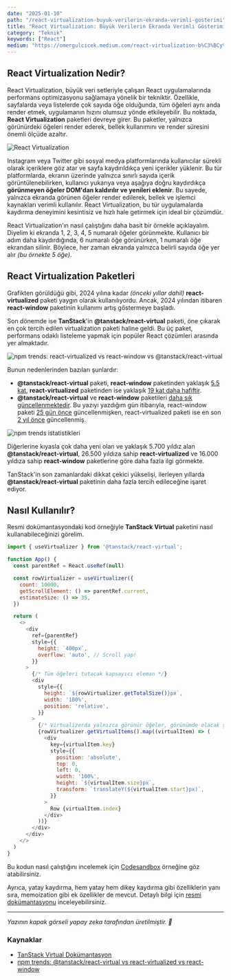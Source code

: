 ```yaml
---
date: "2025-01-10"
path: "/react-virtualization-buyuk-verilerin-ekranda-verimli-gosterimi"
title: "React Virtualization: Büyük Verilerin Ekranda Verimli Gösterimi"
category: "Teknik"
keywords: ["React"]
medium: "https://omergulcicek.medium.com/react-virtualization-b%C3%BCy%C3%BCk-verilerin-ekranda-verimli-g%C3%B6sterimi-a91b9e6c6e37"
---
```


## React Virtualization Nedir?

React Virtualization, büyük veri setleriyle çalışan React uygulamalarında performans optimizasyonu sağlamaya yönelik bir tekniktir. Özellikle, sayfalarda veya listelerde çok sayıda öğe olduğunda, tüm öğeleri aynı anda render etmek, uygulamanın hızını olumsuz yönde etkileyebilir. Bu noktada, **React Virtualization** paketleri devreye girer. Bu paketler, yalnızca görünürdeki öğeleri render ederek, bellek kullanımını ve render süresini önemli ölçüde azaltır.

![React Virtualization](/img/blog/2025-01-10/virtualization.png)

Instagram veya Twitter gibi sosyal medya platformlarında kullanıcılar sürekli olarak içeriklere göz atar ve sayfa kaydırıldıkça yeni içerikler yüklenir. Bu tür platformlarda, ekranın üzerinde yalnızca sınırlı sayıda içerik görüntülenebilirken, kullanıcı yukarıya veya aşağıya doğru kaydırdıkça **görünmeyen öğeler DOM'dan kaldırılır ve yenileri eklenir**. Bu sayede, yalnızca ekranda görünen öğeler render edilerek, bellek ve işlemci kaynakları verimli kullanılır. React Virtualization, bu tür uygulamalarda kaydırma deneyimini kesintisiz ve hızlı hale getirmek için ideal bir çözümdür.

React Virtualization’ın nasıl çalıştığını daha basit bir örnekle açıklayalım. Diyelim ki ekranda 1, 2, 3, 4, 5 numaralı öğeler görünmekte. Kullanıcı bir adım daha kaydırdığında, 6 numaralı öğe görünürken, 1 numaralı öğe ekrandan silinir. Böylece, her zaman ekranda yalnızca belirli sayıda öğe yer alır *(bu örnekte 5 öğe)*.

## React Virtualization Paketleri

Grafikten görüldüğü gibi, 2024 yılına kadar *(önceki yıllar dahil)* **react-virtualized** paketi yaygın olarak kullanılıyordu. Ancak, 2024 yılından itibaren **react-window** paketinin kullanımı artış göstermeye başladı.

Son dönemde ise **TanStack**'in **@tanstack/react-virtual** paketi, öne çıkarak en çok tercih edilen virtualization paketi haline geldi. Bu üç paket, performans odaklı listeleme yapmak için popüler React çözümleri arasında yer almaktadır.

![npm trends: react-virtualized vs react-window vs @tanstack/react-virtual](/img/blog/2025-01-10/npm-trends.png)

Bunun nedenlerinden bazıları şunlardır:

- **@tanstack/react-virtual** paketi, **react-window** paketinden yaklaşık <u>5.5 kat</u>, **react-virtualized** paketinden ise yaklaşık <u>19 kat daha hafiftir</u>.
- **@tanstack/react-virtual** ve **react-window** paketileri <u>daha sık güncellenmektedir</u>. Bu yazıyı yazdığım gün itibarıyla, react-window paketi <u>25 gün önce</u> güncellenmişken, react-virtualized paketi ise en son <u>2 yıl önce</u> güncellenmiş.

![npm trends istatistikleri](/img/blog/2025-01-10/npm-trends-stats.png)

Diğerlerine kıyasla çok daha yeni olan ve yaklaşık 5.700 yıldız alan **@tanstack/react-virtual**, 26.500 yıldıza sahip  **react-virtualized** ve 16.000 yıldıza sahip **react-window** paketlerine göre daha fazla ilgi görmekte.

TanStack'in son zamanlardaki dikkat çekici yükselişi, ilerleyen yıllarda **@tanstack/react-virtual** paketinin daha fazla tercih edileceğine işaret ediyor.

## Nasıl Kullanılır?

Resmi dokümantasyondaki kod örneğiyle **TanStack Virtual** paketini nasıl kullanabileceğinizi görelim.

```javascript
import { useVirtualizer } from '@tanstack/react-virtual';

function App() {
  const parentRef = React.useRef(null)

  const rowVirtualizer = useVirtualizer({
    count: 10000,
    getScrollElement: () => parentRef.current,
    estimateSize: () => 35,
  })

  return (
    <>
      <div
        ref={parentRef}
        style={{
          height: `400px`,
          overflow: 'auto', // Scroll yap!
        }}
      >
        {/* Tüm öğeleri tutacak kapsayıcı eleman */}
        <div
          style={{
            height: `${rowVirtualizer.getTotalSize()}px`,
            width: '100%',
            position: 'relative',
          }}
        >
          {/* Virtualizerda yalnızca görünür öğeler, görünümde olacak şekilde manuel olarak konumlandırılır */}
          {rowVirtualizer.getVirtualItems().map((virtualItem) => (
            <div
              key={virtualItem.key}
              style={{
                position: 'absolute',
                top: 0,
                left: 0,
                width: '100%',
                height: `${virtualItem.size}px`,
                transform: `translateY(${virtualItem.start}px)`,
              }}
            >
              Row {virtualItem.index}
            </div>
          ))}
        </div>
      </div>
    </>
  )
}
```

Bu kodun nasıl çalıştığını incelemek için <a href="https://codesandbox.io/p/devbox/github/tanstack/virtual/tree/main/examples/react/fixed?embed=1&theme=dark" target="_blank" rel="noreferrer noopener">Codesandbox</a> örneğine göz atabilirsiniz.

Ayrıca, yatay kaydırma, hem yatay hem dikey kaydırma gibi özelliklerin yanı sıra, memoization gibi ek özellikler de mevcut. Detaylı bilgi için <a href="https://tanstack.com/virtual/latest/docs/framework/react/examples/fixed" target="_blank" rel="noreferrer noopener">resmi dokümantasyonu</a> inceleyebilirsiniz.


***

*Yazının kapak görseli yapay zeka tarafından üretilmiştir. 🤖*

### Kaynaklar

- <a href="https://tanstack.com/virtual/latest/docs/introduction" target="_blank" rel="noreferrer noopener">TanStack Virtual Dokümantasyon</a>
- <a href="https://npmtrends.com/@tanstack/react-virtual-vs-react-virtualized-vs-react-window" target="_blank" rel="noreferrer noopener">npm trends: @tanstack/react-virtual vs react-virtualized vs react-window</a>
